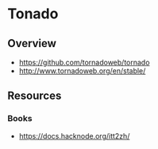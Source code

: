 # Tonado

## Overview

- https://github.com/tornadoweb/tornado
- http://www.tornadoweb.org/en/stable/

## Resources

### Books

- https://docs.hacknode.org/itt2zh/
